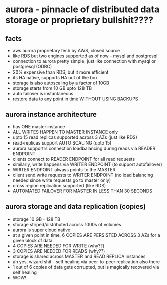 # aurora - pinnacle of distributed data storage or proprietary bullshit????

## facts

- aws aurora proprietary tech by AWS, closed source
- like RDS but two engines supported as of now - mysql and postgresql
- connection to aurora pretty simple, just like connection with mysql or postgresql (ODBC)
- 20% expensive than RDS, but it more efficient
- its HA native, supports HA out of the box
- storage is also autoscaling by a factor of 10GB
- storage starts from 10 GB upto 128 TB
- auto failover is instantaneous
- restore data to any point in time WITHOUT USING BACKUPS 

## aurora instance architecture

- has ONE master instance
- ALL WRITES HAPPEN TO MASTER INSTANCE only
- upto 15 read replicas supported across 3 AZs (just like RDS)
- read-replicas support AUTO SCALING (upto 15)
- aurora supportrs connection loadbalancing during reads via READER ENDPOINT
- clients connect to READER ENDPOINT for all read requests
- similarly, write happens via WRITER ENDPOINT (to support autofailover)
- WRITER ENDPOINT always points to the MASTER
- client send write requests to WRITER ENDPOINT (no load balancing needed since write requests go to master only)
- cross region replication supported (like RDS)
- AUTOMATED FAILOVER FOR MASTER IN LESS THAN 30 SECONDS

## aurora storage and data replication (copies)

- storage 10 GB - 128 TB
- storage striped/distributed across 1000s of volumes
- aurora is super cloud native 
- at a given point in time, 6 COPIES ARE PERSISTED ACROSS 3 AZs for a given block of data
- 4 COPIES ARE NEEDED FOR WRITE (why??)
- 3 COPIES ARE NEEDED FOR READS (why??)
- storage is shared across MASTER and READ REPLICA instances
- ah yes, wizard shit - self healing via peer-to-peer replication also there
- 1 out of 6 copies of data gets corrupted, but is magically recovered via self healing
- WOW!